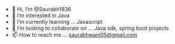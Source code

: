 - 👋 Hi, I’m @Saurabh1836
- 👀 I’m interested in Java
- 🌱 I’m currently learning ... Javascript
- 💞️ I’m looking to collaborate on ... Java sdk, spring boot projects
- 📫 How to reach me ... saurabhwani05@gmail.com

<!---
Saurabh1836/Saurabh1836 is a ✨ special ✨ repository because its `README.md` (this file) appears on your GitHub profile.
You can click the Preview link to take a look at your changes.
--->
